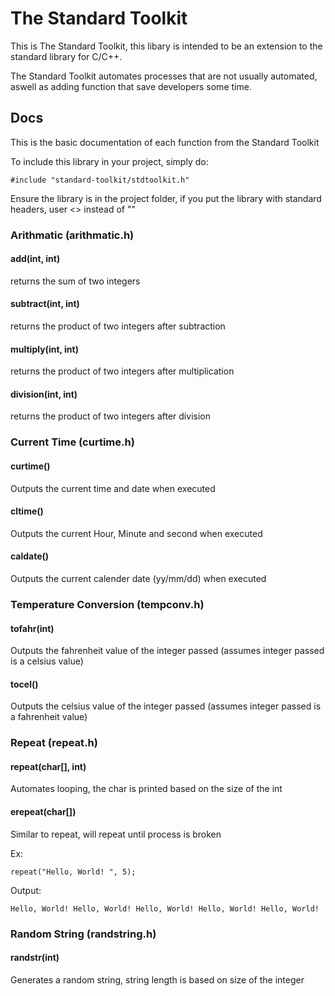 # The Standard Toolkit
This is The Standard Toolkit, this libary is intended to be an extension to the standard library for C/C++.

The Standard Toolkit automates processes that are not usually automated, aswell as adding function that save developers some time.


## Docs

This is the basic documentation of each function from the Standard Toolkit

To include this library in your project, simply do:
```
#include "standard-toolkit/stdtoolkit.h"
```
Ensure the library is in the project folder, if you put the library with standard headers, user <> instead of ""

### Arithmatic (arithmatic.h)

#### add(int, int)
returns the sum of two integers

#### subtract(int, int)
returns the product of two integers after subtraction

#### multiply(int, int)
returns the product of two integers after multiplication

#### division(int, int)
returns the product of two integers after division

### Current Time (curtime.h)

#### curtime()
Outputs the current time and date when executed

#### cltime()
Outputs the current Hour, Minute and second when executed

#### caldate()
Outputs the current calender date (yy/mm/dd) when executed

### Temperature Conversion (tempconv.h)

#### tofahr(int)
Outputs the fahrenheit value of the integer passed (assumes integer passed is a celsius value)

#### tocel()
Outputs the celsius value of the integer passed (assumes integer passed is a fahrenheit value)

### Repeat (repeat.h)

#### repeat(char[], int)
Automates looping, the char is printed based on the size of the int

#### erepeat(char[])
Similar to repeat, will repeat until process is broken

Ex:
```
repeat("Hello, World! ", 5);
```
Output:
```
Hello, World! Hello, World! Hello, World! Hello, World! Hello, World! 
```

### Random String (randstring.h)

#### randstr(int)
Generates a random string, string length is based on size of the integer
